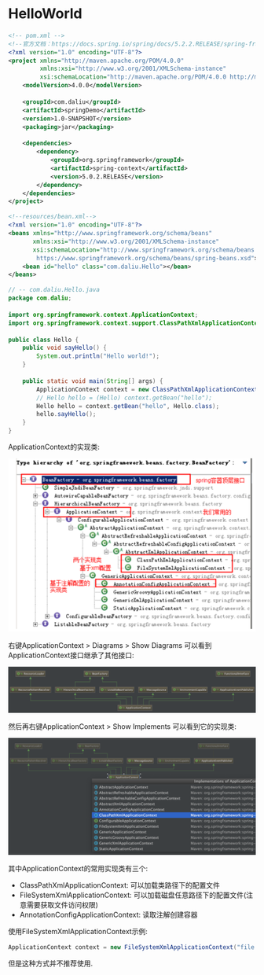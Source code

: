 # HelloWorld

```xml
<!-- pom.xml -->
<!--官方文档：https://docs.spring.io/spring/docs/5.2.2.RELEASE/spring-framework-reference/core.html#spring-core -->
<?xml version="1.0" encoding="UTF-8"?>
<project xmlns="http://maven.apache.org/POM/4.0.0"
         xmlns:xsi="http://www.w3.org/2001/XMLSchema-instance"
         xsi:schemaLocation="http://maven.apache.org/POM/4.0.0 http://maven.apache.org/xsd/maven-4.0.0.xsd">
    <modelVersion>4.0.0</modelVersion>

    <groupId>com.daliu</groupId>
    <artifactId>springDemo</artifactId>
    <version>1.0-SNAPSHOT</version>
    <packaging>jar</packaging>

    <dependencies>
        <dependency>
            <groupId>org.springframework</groupId>
            <artifactId>spring-context</artifactId>
            <version>5.0.2.RELEASE</version>
        </dependency>
    </dependencies>
</project>
```

```xml
<!--resources/bean.xml-->
<?xml version="1.0" encoding="UTF-8"?>
<beans xmlns="http://www.springframework.org/schema/beans"
       xmlns:xsi="http://www.w3.org/2001/XMLSchema-instance"
       xsi:schemaLocation="http://www.springframework.org/schema/beans
        https://www.springframework.org/schema/beans/spring-beans.xsd">
    <bean id="hello" class="com.daliu.Hello"></bean>
</beans>
```

```java
// -- com.daliu.Hello.java
package com.daliu;

import org.springframework.context.ApplicationContext;
import org.springframework.context.support.ClassPathXmlApplicationContext;

public class Hello {
    public void sayHello() {
        System.out.println("Hello world!");
    }

    public static void main(String[] args) {
        ApplicationContext context = new ClassPathXmlApplicationContext("bean.xml");
        // Hello hello = (Hello) context.getBean("hello");
        Hello hello = context.getBean("hello", Hello.class);
        hello.sayHello();
    }
}
```

ApplicationContext的实现类:  

![](images/2.png)

右键ApplicationContext > Diagrams > Show Diagrams 可以看到ApplicationContext接口继承了其他接口:  

![](images/3.png)

然后再右键ApplicationContext > Show Implements 可以看到它的实现类:  

![](images/4.png)

其中ApplicationContext的常用实现类有三个:  

- ClassPathXmlApplicationContext: 可以加载类路径下的配置文件
- FileSystemXmlApplicationContext: 可以加载磁盘任意路径下的配置文件(注意需要获取文件访问权限)
- AnnotationConfigApplicationContext: 读取注解创建容器

使用FileSystemXmlApplicationContext示例:   

```java
ApplicationContext context = new FileSystemXmlApplicationContext("file:///Users/liuweizhen/Documents/mygit/gitbook-daliu-javaweb/Spring/springDemo/src/main/resources/bean.xml");
```

但是这种方式并不推荐使用.    



